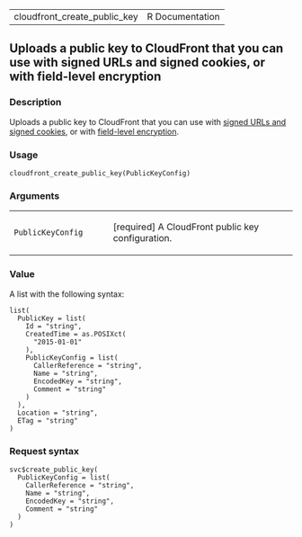 <table style="width: 100%;">
<tbody>
<tr class="odd">
<td>cloudfront_create_public_key</td>
<td style="text-align: right;">R Documentation</td>
</tr>
</tbody>
</table>

## Uploads a public key to CloudFront that you can use with signed URLs and signed cookies, or with field-level encryption

### Description

Uploads a public key to CloudFront that you can use with [signed URLs
and signed
cookies](https://docs.aws.amazon.com/AmazonCloudFront/latest/DeveloperGuide/PrivateContent.html),
or with [field-level
encryption](https://docs.aws.amazon.com/AmazonCloudFront/latest/DeveloperGuide/field-level-encryption.html).

### Usage

    cloudfront_create_public_key(PublicKeyConfig)

### Arguments

<table>
<colgroup>
<col style="width: 35%" />
<col style="width: 65%" />
</colgroup>
<tbody>
<tr class="odd">
<td><code
id="cloudfront_create_public_key_:_PublicKeyConfig">PublicKeyConfig</code></td>
<td><p>[required] A CloudFront public key configuration.</p></td>
</tr>
</tbody>
</table>

### Value

A list with the following syntax:

    list(
      PublicKey = list(
        Id = "string",
        CreatedTime = as.POSIXct(
          "2015-01-01"
        ),
        PublicKeyConfig = list(
          CallerReference = "string",
          Name = "string",
          EncodedKey = "string",
          Comment = "string"
        )
      ),
      Location = "string",
      ETag = "string"
    )

### Request syntax

    svc$create_public_key(
      PublicKeyConfig = list(
        CallerReference = "string",
        Name = "string",
        EncodedKey = "string",
        Comment = "string"
      )
    )
